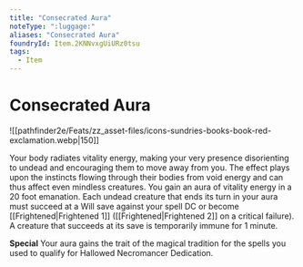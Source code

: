 ```yaml
---
title: "Consecrated Aura"
noteType: ":luggage:"
aliases: "Consecrated Aura"
foundryId: Item.2KNNvxgUiURz0tsu
tags:
  - Item
---
```


# Consecrated Aura
![[pathfinder2e/Feats/zz_asset-files/icons-sundries-books-book-red-exclamation.webp|150]]

Your body radiates vitality energy, making your very presence disorienting to undead and encouraging them to move away from you. The effect plays upon the instincts flowing through their bodies from void energy and can thus affect even mindless creatures. You gain an aura of vitality energy in a 20 foot emanation. Each undead creature that ends its turn in your aura must succeed at a Will save against your spell DC or become [[Frightened|Frightened 1]] ([[Frightened|Frightened 2]] on a critical failure). A creature that succeeds at its save is temporarily immune for 1 minute.

**Special** Your aura gains the trait of the magical tradition for the spells you used to qualify for Hallowed Necromancer Dedication.
